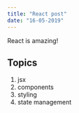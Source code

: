 ```yaml
---
title: "React post"
date: "16-05-2019"
---
```


React is amazing!

## Topics

1. jsx
2. components
3. styling
4. state management
